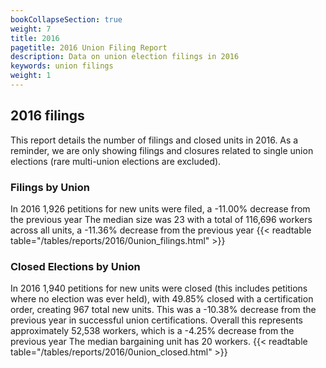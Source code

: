 ```yaml
---
bookCollapseSection: true
weight: 7
title: 2016
pagetitle: 2016 Union Filing Report
description: Data on union election filings in 2016
keywords: union filings
weight: 1
---
```


## 2016 filings

This report details the number of filings and closed units in 2016. As a reminder, we are only showing filings and closures related to single union elections (rare multi-union elections are excluded).

### Filings by Union
In 2016 1,926 petitions for new units were filed, a -11.00% decrease from the previous year The median size was 23 with a total of 116,696 workers across all units, a -11.36% decrease from the previous year
{{< readtable table="/tables/reports/2016/0union_filings.html" >}}

### Closed Elections by Union
In 2016 1,940 petitions for new units were closed (this includes petitions where no election was ever held), with 49.85% closed with a certification order, creating 967 total new units. This was a -10.38% decrease from the previous year in successful union certifications. Overall this represents approximately 52,538 workers, which is a -4.25% decrease from the previous year The median bargaining unit has 20 workers.
{{< readtable table="/tables/reports/2016/0union_closed.html" >}}
